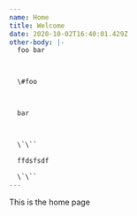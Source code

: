 ```yaml
---
name: Home
title: Welcome
date: 2020-10-02T16:40:01.429Z
other-body: |-
  foo bar



  \#foo



  bar



  \`\``

  ffdsfsdf

  \`\``
---
```

This is the home page